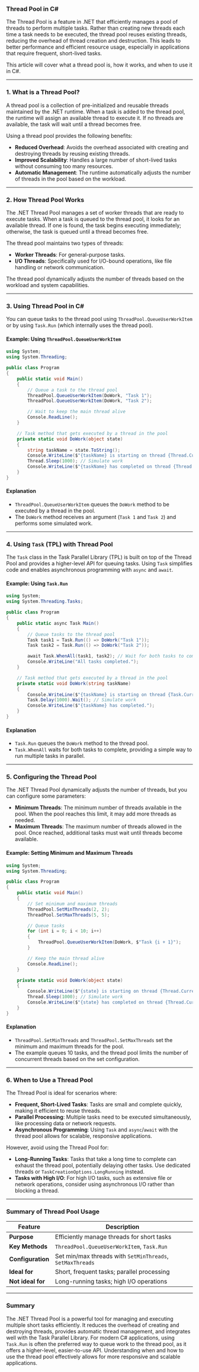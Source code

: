 ### Thread Pool in C#

The Thread Pool is a feature in .NET that efficiently manages a pool of threads to perform multiple tasks. Rather than creating new threads each time a task needs to be executed, the thread pool reuses existing threads, reducing the overhead of thread creation and destruction. This leads to better performance and efficient resource usage, especially in applications that require frequent, short-lived tasks.

This article will cover what a thread pool is, how it works, and when to use it in C#.

---

### 1. What is a Thread Pool?

A thread pool is a collection of pre-initialized and reusable threads maintained by the .NET runtime. When a task is added to the thread pool, the runtime will assign an available thread to execute it. If no threads are available, the task will wait until a thread becomes free.

Using a thread pool provides the following benefits:
- **Reduced Overhead**: Avoids the overhead associated with creating and destroying threads by reusing existing threads.
- **Improved Scalability**: Handles a large number of short-lived tasks without consuming too many resources.
- **Automatic Management**: The runtime automatically adjusts the number of threads in the pool based on the workload.

---

### 2. How Thread Pool Works

The .NET Thread Pool manages a set of worker threads that are ready to execute tasks. When a task is queued to the thread pool, it looks for an available thread. If one is found, the task begins executing immediately; otherwise, the task is queued until a thread becomes free.

The thread pool maintains two types of threads:
- **Worker Threads**: For general-purpose tasks.
- **I/O Threads**: Specifically used for I/O-bound operations, like file handling or network communication.

The thread pool dynamically adjusts the number of threads based on the workload and system capabilities.

---

### 3. Using Thread Pool in C#

You can queue tasks to the thread pool using `ThreadPool.QueueUserWorkItem` or by using `Task.Run` (which internally uses the thread pool).

#### Example: Using `ThreadPool.QueueUserWorkItem`

```csharp
using System;
using System.Threading;

public class Program
{
    public static void Main()
    {
        // Queue a task to the thread pool
        ThreadPool.QueueUserWorkItem(DoWork, "Task 1");
        ThreadPool.QueueUserWorkItem(DoWork, "Task 2");

        // Wait to keep the main thread alive
        Console.ReadLine();
    }

    // Task method that gets executed by a thread in the pool
    private static void DoWork(object state)
    {
        string taskName = state.ToString();
        Console.WriteLine($"{taskName} is starting on thread {Thread.CurrentThread.ManagedThreadId}");
        Thread.Sleep(1000); // Simulate work
        Console.WriteLine($"{taskName} has completed on thread {Thread.CurrentThread.ManagedThreadId}");
    }
}
```

#### Explanation
- `ThreadPool.QueueUserWorkItem` queues the `DoWork` method to be executed by a thread in the pool.
- The `DoWork` method receives an argument (`Task 1` and `Task 2`) and performs some simulated work.

---

### 4. Using `Task` (TPL) with Thread Pool

The `Task` class in the Task Parallel Library (TPL) is built on top of the Thread Pool and provides a higher-level API for queuing tasks. Using `Task` simplifies code and enables asynchronous programming with `async` and `await`.

#### Example: Using `Task.Run`

```csharp
using System;
using System.Threading.Tasks;

public class Program
{
    public static async Task Main()
    {
        // Queue tasks to the thread pool
        Task task1 = Task.Run(() => DoWork("Task 1"));
        Task task2 = Task.Run(() => DoWork("Task 2"));

        await Task.WhenAll(task1, task2); // Wait for both tasks to complete
        Console.WriteLine("All tasks completed.");
    }

    // Task method that gets executed by a thread in the pool
    private static void DoWork(string taskName)
    {
        Console.WriteLine($"{taskName} is starting on thread {Task.CurrentId}");
        Task.Delay(1000).Wait(); // Simulate work
        Console.WriteLine($"{taskName} has completed.");
    }
}
```

#### Explanation
- `Task.Run` queues the `DoWork` method to the thread pool.
- `Task.WhenAll` waits for both tasks to complete, providing a simple way to run multiple tasks in parallel.

---

### 5. Configuring the Thread Pool

The .NET Thread Pool dynamically adjusts the number of threads, but you can configure some parameters:

- **Minimum Threads**: The minimum number of threads available in the pool. When the pool reaches this limit, it may add more threads as needed.
- **Maximum Threads**: The maximum number of threads allowed in the pool. Once reached, additional tasks must wait until threads become available.

#### Example: Setting Minimum and Maximum Threads

```csharp
using System;
using System.Threading;

public class Program
{
    public static void Main()
    {
        // Set minimum and maximum threads
        ThreadPool.SetMinThreads(2, 2);
        ThreadPool.SetMaxThreads(5, 5);

        // Queue tasks
        for (int i = 0; i < 10; i++)
        {
            ThreadPool.QueueUserWorkItem(DoWork, $"Task {i + 1}");
        }

        // Keep the main thread alive
        Console.ReadLine();
    }

    private static void DoWork(object state)
    {
        Console.WriteLine($"{state} is starting on thread {Thread.CurrentThread.ManagedThreadId}");
        Thread.Sleep(1000); // Simulate work
        Console.WriteLine($"{state} has completed on thread {Thread.CurrentThread.ManagedThreadId}");
    }
}
```

#### Explanation
- `ThreadPool.SetMinThreads` and `ThreadPool.SetMaxThreads` set the minimum and maximum threads for the pool.
- The example queues 10 tasks, and the thread pool limits the number of concurrent threads based on the set configuration.

---

### 6. When to Use a Thread Pool

The Thread Pool is ideal for scenarios where:
- **Frequent, Short-Lived Tasks**: Tasks are small and complete quickly, making it efficient to reuse threads.
- **Parallel Processing**: Multiple tasks need to be executed simultaneously, like processing data or network requests.
- **Asynchronous Programming**: Using `Task` and `async`/`await` with the thread pool allows for scalable, responsive applications.

However, avoid using the Thread Pool for:
- **Long-Running Tasks**: Tasks that take a long time to complete can exhaust the thread pool, potentially delaying other tasks. Use dedicated threads or `TaskCreationOptions.LongRunning` instead.
- **Tasks with High I/O**: For high I/O tasks, such as extensive file or network operations, consider using asynchronous I/O rather than blocking a thread.

---

### Summary of Thread Pool Usage

| Feature                  | Description                                  |
|--------------------------|----------------------------------------------|
| **Purpose**              | Efficiently manage threads for short tasks   |
| **Key Methods**          | `ThreadPool.QueueUserWorkItem`, `Task.Run`   |
| **Configuration**        | Set min/max threads with `SetMinThreads`, `SetMaxThreads` |
| **Ideal for**            | Short, frequent tasks; parallel processing   |
| **Not ideal for**        | Long-running tasks; high I/O operations      |

---

### Summary

The .NET Thread Pool is a powerful tool for managing and executing multiple short tasks efficiently. It reduces the overhead of creating and destroying threads, provides automatic thread management, and integrates well with the Task Parallel Library. For modern C# applications, using `Task.Run` is often the preferred way to queue work to the thread pool, as it offers a higher-level, easier-to-use API. Understanding when and how to use the thread pool effectively allows for more responsive and scalable applications.
